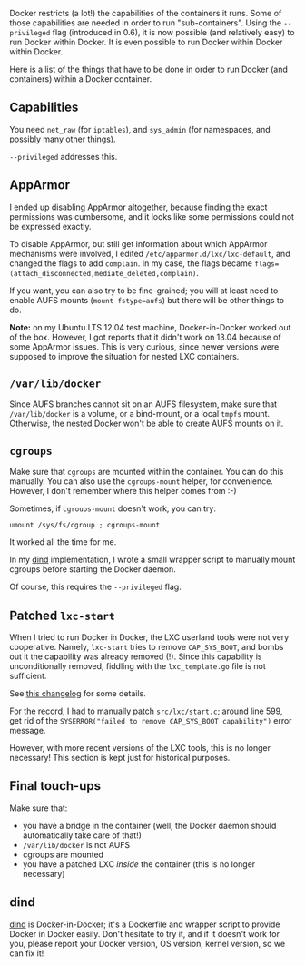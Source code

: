 Docker restricts (a lot!) the capabilities of the containers it runs.
Some of those capabilities are needed in order to run "sub-containers".
Using the `--privileged` flag (introduced in 0.6), it is now possible
(and relatively easy) to run Docker within Docker. It is even possible
to run Docker within Docker within Docker.

Here is a list of the things that have to be done in order to run
Docker (and containers) within a Docker container.


## Capabilities

You need `net_raw` (for `iptables`), and `sys_admin` (for namespaces,
and possibly many other things).

`--privileged` addresses this.


## AppArmor

I ended up disabling AppArmor altogether, because finding the exact
permissions was cumbersome, and it looks like some permissions could
not be expressed exactly.

To disable AppArmor, but still get information about which AppArmor
mechanisms were involved, I edited `/etc/apparmor.d/lxc/lxc-default`,
and changed the flags to add `complain`. In my case, the flags became
`flags=(attach_disconnected,mediate_deleted,complain)`.

If you want, you can also try to be fine-grained; you will at least need
to enable AUFS mounts (`mount fstype=aufs`) but there will be other things
to do.

**Note:** on my Ubuntu LTS 12.04 test machine, Docker-in-Docker worked
out of the box. However, I got reports that it didn't work on 13.04
because of some AppArmor issues. This is very curious, since newer versions
were supposed to improve the situation for nested LXC containers.


## `/var/lib/docker`

Since AUFS branches cannot sit on an AUFS filesystem, make sure that
`/var/lib/docker` is a volume, or a bind-mount, or a local `tmpfs` mount.
Otherwise, the nested Docker won't be able to create AUFS mounts on it.


## `cgroups`

Make sure that `cgroups` are mounted within the container. You can do
this manually. You can also use the `cgroups-mount` helper, for convenience.
However, I don't remember where this helper comes from :-)

Sometimes, if `cgroups-mount` doesn't work, you can try:

    umount /sys/fs/cgroup ; cgroups-mount

It worked all the time for me.

In my [dind](https://github.com/jpetazzo/dind) implementation, I wrote
a small wrapper script to manually mount cgroups before starting the
Docker daemon.

Of course, this requires the `--privileged` flag.


## Patched `lxc-start`

When I tried to run Docker in Docker, the LXC userland tools were not
very cooperative. Namely, `lxc-start` tries to remove `CAP_SYS_BOOT`,
and bombs out it the capability was already removed (!). Since this
capability is unconditionally removed, fiddling with the `lxc_template.go`
file is not sufficient.

See [this changelog](
https://launchpad.net/~juju/+archive/pkgs/+sourcepub/2704379/+listing-archive-extra)
for some details.

For the record, I had to manually patch `src/lxc/start.c`; around line 599,
get rid of the `SYSERROR("failed to remove CAP_SYS_BOOT capability")` error
message.

However, with more recent versions of the LXC tools, this is no longer necessary!
This section is kept just for historical purposes.


## Final touch-ups

Make sure that:

- you have a bridge in the container
  (well, the Docker daemon should automatically take care of that!)
- `/var/lib/docker` is not AUFS
- cgroups are mounted
- you have a patched LXC *inside* the container
  (this is no longer necessary)


## dind

[dind](https://github.com/jpetazzo/dind) is Docker-in-Docker; it's a  Dockerfile
and wrapper script to provide Docker in Docker easily. Don't hesitate to try it,
and if it doesn't work for you, please report your Docker version, OS version,
kernel version, so we can fix it!
